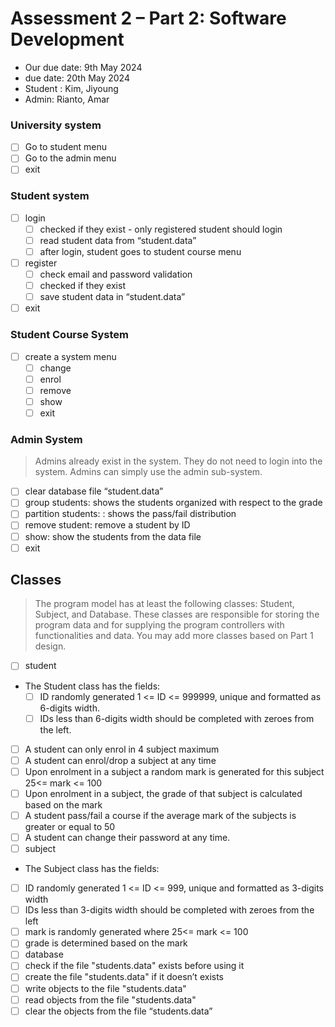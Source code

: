 # Assessment 2 – Part 2: Software Development
- Our due date: 9th May 2024
- due date: 20th May 2024
- Student : Kim, Jiyoung
- Admin: Rianto, Amar

### University system

- [ ]  Go to student menu
- [ ]  Go to the admin menu
- [ ]  exit

### Student system

- [ ]  login
    - [ ]  checked if they exist - only registered student should login
    - [ ]  read student data from “student.data”
    - [ ]  after login, student goes to student course menu
- [ ]  register
    - [ ]  check email and password validation
    - [ ]  checked if they exist
    - [ ]  save student data in “student.data”
- [ ]  exit

### Student Course System

- [ ]  create a system menu
    - [ ]  change
    - [ ]  enrol
    - [ ]  remove
    - [ ]  show
    - [ ]  exit

### Admin System

> Admins already exist in the system. They do not need to login into the system. Admins can simply use the admin sub-system.
- [ ]  clear database file “student.data”
- [ ]  group students: shows the students organized with respect to the grade
- [ ]  partition students: : shows the pass/fail distribution
- [ ]  remove student: remove a student by ID
- [ ]  show: show the students from the data file
- [ ]  exit

## Classes
> The program model has at least the following classes: Student, Subject, and Database. These
classes are responsible for storing the program data and for supplying the program controllers with
functionalities and data. You may add more classes based on Part 1 design.
- [ ]  student
  -  The Student class has the fields:
      - [ ] ID randomly generated 1 <= ID <= 999999, unique and formatted as 6-digits width.
      - [ ] IDs less than 6-digits width should be completed with zeroes from the left.
  - [ ] A student can only enrol in 4 subject maximum
  - [ ] A student can enrol/drop a subject at any time
  - [ ] Upon enrolment in a subject a random mark is generated for this subject 25<= mark <= 100
  - [ ] Upon enrolment in a subject, the grade of that subject is calculated based on the mark
  - [ ] A student pass/fail a course if the average mark of the subjects is greater or equal to 50
  - [ ] A student can change their password at any time.
- [ ]  subject
  - The Subject class has the fields:
  - [ ] ID randomly generated 1 <= ID <= 999, unique and formatted as 3-digits width
  - [ ] IDs less than 3-digits width should be completed with zeroes from the left
  - [ ] mark is randomly generated where 25<= mark <= 100
  - [ ] grade is determined based on the mark
- [ ]  database
  - [ ]  check if the file "students.data" exists before using it
  - [ ]  create the file "students.data" if it doesn’t exists
  - [ ]  write objects to the file "students.data"
  - [ ]  read objects from the file "students.data"
  - [ ]  clear the objects from the file “students.data”
